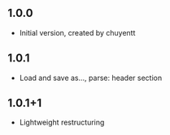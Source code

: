 ## 1.0.0

- Initial version, created by chuyentt

## 1.0.1

- Load and save as..., parse: header section

## 1.0.1+1

- Lightweight restructuring